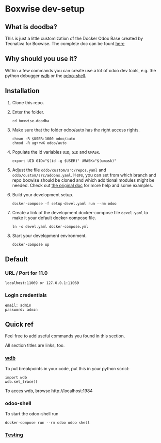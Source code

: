 # Boxwise dev-setup

## What is doodba?

This is just a little customization of the Docker Odoo Base created by Tecnativa for Boxwise. The complete doc can be fount [here](https://github.com/Tecnativa/doodba#doodba)

## Why should you use it?

Within a few commands you can create use a lot of odoo dev tools, e.g. the python debugger [wdb](https://github.com/Kozea/wdb/#wdb---web-debugger) or the [odoo-shell](https://www.odoo.com/documentation/user/11.0/odoo_sh/advanced/containers.html#run-an-odoo-server).

## Installation

1. Clone this repo.
2. Enter the folder.

       cd boxwise-doodba

3. Make sure that the folder odoo/auto has the right access rights.

       chown -R $USER:1000 odoo/auto
       chmod -R ug+rwX odoo/auto

4. Populate the id variables `UID`, `GID` and `UMASK`.

       export UID GID="$(id -g $USER)" UMASK="$(umask)"

5. Adjust the file `oddo/custom/src/repos.yaml` and `oddo/custom/src/addons.yaml`. Here, you can set from which branch and repo boxwise should be cloned and which additional modules might be needed. Check out [the original doc](https://github.com/Tecnativa/doodba#optodoocustomsrcreposyaml) for more help and some examples.

6. Build your development setup.

       docker-compose -f setup-devel.yaml run --rm odoo

7. Create a link of the development docker-compose file `devel.yaml` to make it your default docker-compose file. 

       ln -s devel.yaml docker-compose.yml

8. Start your development environment.

       docker-compose up

## Default

### URL / Port for 11.0
    
    localhost:11069 or 127.0.0.1:11069
    
### Login credentials

    email: admin
    password: admin

## Quick ref

Feel free to add useful commands you found in this section. 

All section titles are links, too.

### [wdb](https://github.com/Tecnativa/doodba#wdb)

To put breakpoints in your code, put this in your python scrict:

    import wdb
    wdb.set_trace()

To acces wdb, browse http://localhost:1984 

### odoo-shell

To start the odoo-shell run

    docker-compose run --rm odoo odoo shell


### [Testing](https://github.com/Tecnativa/doodba#testing)
